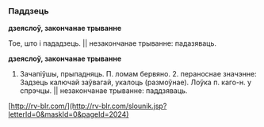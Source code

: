 ### Паддзець
**дзеяслоў, закончанае трыванне**

Тое, што і пададзець. || незакончанае трыванне: падазяваць.

**дзеяслоў, закончанае трыванне**

1. Зачапіўшы, прыпадняць. П. ломам бервяно. 2. пераноснае значэнне: Задзець калючай заўвагай, укалоць (размоўнае). Лоўка п. каго-н. у спрэчцы. || незакончанае трыванне: паддзяваць.

<a rel="author">[http://rv-blr.com/](http://rv-blr.com/slounik.jsp?letterId=0&maskId=0&pageId=2024)</a>
